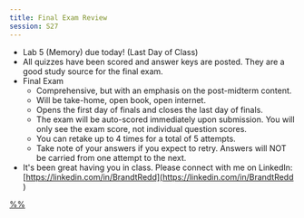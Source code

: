 ```yaml
---
title: Final Exam Review
session: S27
---
```


* Lab 5 (Memory) due today! (Last Day of Class)
* All quizzes have been scored and answer keys are posted. They are a good study source for the final exam.
* Final Exam
    * Comprehensive, but with an emphasis on the post-midterm content.
    * Will be take-home, open book, open internet.
    * Opens the first day of finals and closes the last day of finals.
    * The exam will be auto-scored immediately upon submission. You will only see the exam score, not individual question scores.
    * You can retake up to 4 times for a total of 5 attempts.
    * Take note of your answers if you expect to retry. Answers will NOT be carried from one attempt to the next.
* It's been great having you in class. Please connect with me on LinkedIn: [https://linkedin.com/in/BrandtRedd](https://linkedin.com/in/BrandtRedd
)

[%%](/Extra/Quiz6.pdf)
